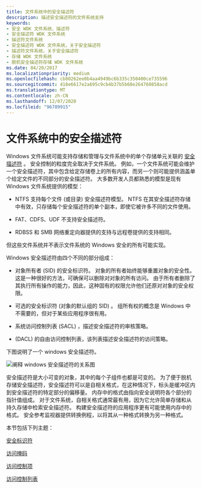 ```yaml
---
title: 文件系统中的安全描述符
description: 描述安全描述符的文件系统支持
keywords:
- 安全 WDK 文件系统、描述符
- 安全描述符 WDK 文件系统
- 描述符文件系统
- 安全描述符 WDK 文件系统，关于安全描述符
- 描述符文件系统，关于安全描述符
- 存储 WDK 文件系统
- 脱机安全描述符存储 WDK 文件系统
ms.date: 04/20/2017
ms.localizationpriority: medium
ms.openlocfilehash: cb80262ee0b4aa4949bc6b335c350400ce735596
ms.sourcegitcommit: 418e6617e2a695c9cb4b37b5b60e264760858acd
ms.translationtype: MT
ms.contentlocale: zh-CN
ms.lasthandoff: 12/07/2020
ms.locfileid: "96789915"
---
```

# <a name="security-descriptors-in-file-systems"></a>文件系统中的安全描述符

Windows 文件系统可能支持存储和管理与文件系统中的单个存储单元关联的 [安全描述符](../kernel/security-descriptors.md) 。 安全控制的粒度完全取决于文件系统。 例如，一个文件系统可能会维护一个安全描述符，其中包含给定存储卷上的所有内容，而另一个则可能提供涵盖单个给定文件的不同部分的安全描述符。 大多数开发人员都熟悉的模型是现有 Windows 文件系统提供的模型：

- NTFS 支持每个文件 (或目录) 安全描述符模型。 NTFS 在其安全描述符存储中有效，只存储每个安全描述符的单个副本，即使它被许多不同的文件使用。

- FAT、CDFS、UDF 不支持安全描述符。

- RDBSS 和 SMB 网络重定向器提供的支持与远程卷提供的支持相同。

但这些文件系统并不表示文件系统的 Windows 安全的所有可能实现。

Windows 安全描述符由四个不同的部分组成：

- 对象所有者 (SID) 的安全标识符。 对象的所有者始终能够重置对象的安全性。 这是一种很好的方法，可确保可以删除对对象的所有访问。 由于所有者删除了其执行所有操作的能力，因此，这种固有的权限允许他们还原对对象的安全权限。

- 可选的安全标识符 (对象的默认组的 SID) 。 组所有权的概念是 Windows 中不需要的，但对于某些应用程序很有用。

- 系统访问控制列表 (SACL) ，描述安全描述符的审核策略。

-  (DACL) 的自由访问控制列表，该列表描述安全描述符的访问策略。

下图说明了一个 windows 安全描述符。

![阐释 windows 安全描述符的关系图](images/fssecurity-01.png)

安全描述符是大小可变的对象，其中的每个子组件也都是可变的。 为了便于脱机存储安全描述符，安全描述符可以是自相关格式，在这种情况下，标头是缓冲区内到安全描述符的特定部分的偏移量。 内存中的格式由指向安全说明符各个部分的指针值组成。 对于文件系统，自相关格式通常最有用，因为它允许简单存储和从持久存储中检索安全描述符。 构建安全描述符的应用程序更有可能使用内存中的格式。 安全参考监视器提供转换例程，以将其从一种格式转换为另一种格式。

本节包括下列主题：

[安全标识符](security-identifier.md)

[访问掩码](access-mask.md)

[访问控制项](access-control-entry.md)

[访问控制列表](access-control-list.md)
